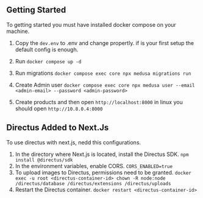 ## Getting Started
To getting started you must have installed docker compose on
your machine.

1. Copy the `dev.env` to .env and change propertly. if is your first
setup the default config is enough.

2. Run `docker compose up -d`

3. Run migrations `docker compose exec core npx medusa migrations run`

4. Create Admin user `docker compose exec core npx medusa user --email <admin-email> --password <admin-password>`

5. Create products and then open `http://localhost:8000` in linux you should open `http://10.8.0.4:8000`

## Directus Added to Next.Js
To use directus with next.js, nedd this configurations.

1. In the directory where Next.js is located, install the Directus SDK. `npm install @directus/sdk`
2. In the environment variables, enable CORS. `CORS_ENABLED=true`
3. To upload images to Directus, permissions need to be granted. `docker exec -u root <directus-container-id> chown -R node:node /directus/database /directus/extensions /directus/uploads`
4. Restart the Directus container. `docker restart <directus-container-id>`
